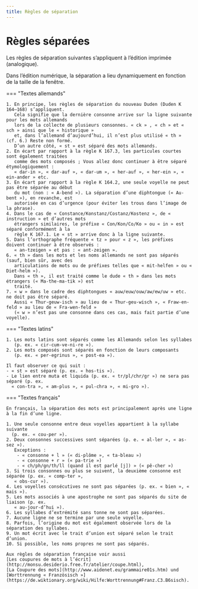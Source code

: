 ```yaml
---
title: Règles de séparation
---
```


# Règles séparées

Les règles de séparation suivantes s’appliquent à l’édition imprimée (analogique).

Dans l’édition numérique, la séparation a lieu dynamiquement en fonction de la
taille de la fenêtre.

=== "Textes allemands"
 
    1. En principe, les règles de séparation du nouveau Duden (Duden K 164–168) s’appliquent.
       Cela signifie que la dernière consonne arrive sur la ligne suivante pour les mots allemands
       lors de la collecte de plusieurs consonnes. « ck » , « ch » et « sch » ainsi que le « historique »
       et, dans l’allemand d’aujourd’hui, il n’est plus utilisé « th » (cf. 6.) Reste non formé.
       D’un autre côté, « st » est séparé des mots allemands.
    2. En écart par rapport à la règle K 167.3, les particules courtes sont également traitées
       comme des mots composés ; Vous allez donc continuer à être séparé étymologiquement :
       « dar-in », « dar-auf », « dar-um », « her-auf », « her-ein », « ein-ander » etc.
    3. En écart par rapport à la règle K 164.2, une seule voyelle ne peut pas être séparée au début
       du mot (non : « A-bend »). La séparation d’une diphtongue (« Au-bent »), en revanche, est
       autorisée en cas d’urgence (pour éviter les trous dans l’image de la phrase).
    4. Dans le cas de « Constance/Konstanz/Costanz/Kostenz », de « instruction » et d’autres mots
       étrangers similaires, le préfixe « Con/Kon/Co/Ko » ou « in » est séparé conformément à la
       règle K 167.1. Le « st » arrive donc à la ligne suivante.
    5. Dans l’orthographe fréquente « tz » pour « z », les préfixes doivent continuer à être observés :
       « an-tzeigen » et pas : « ant-zeigen ».
    6. « th » dans les mots et les noms allemands ne sont pas séparés (sauf, bien sûr, avec des
       articulations de mots ou de préfixes telles que « mit-helfen » ou « Diet-helm »).
       Dans « th », il est traité comme le dude « th » dans les mots étrangers (« Ma-the-ma-tik ») est
       traité.
    7. « w » dans le cadre des diphtongues « auw/euw/ouw/aw/ew/uw » etc. ne doit pas être séparé.
       Aussi « Thur-geuw-isch » au lieu de « Thur-geu-wisch », « Fraw-en-feld » au lieu de « Fra-wen-feld »
       (« w » n’est pas une consonne dans ces cas, mais fait partie d’une voyelle).

=== "Textes latins"

    1. Les mots latins sont séparés comme les Allemands selon les syllabes
       (p. ex. « cir-cum-ve-ni-re »).
    2. Les mots composés sont séparés en fonction de leurs composants
       (p. ex. « per-egrinus », « post-ea »).

    Il faut observer ce qui suit :  
    - « st » est séparé (p. ex. « hos-tis »).  
    - Le lien entre muta et liquida (p. ex. « tr/pl/chr/gr ») ne sera pas séparé (p. ex.
      « con-tra », « am-plus », « pul-chra », « mi-gro »).

=== "Textes français" 

    En français, la séparation des mots est principalement après une ligne à la fin d’une ligne.

    1. Une seule consonne entre deux voyelles appartient à la syllabe suivante
      (p. ex. « cou-per »).
    2. Deux consonnes successives sont séparées (p. e. « al-ler », « as-sez »).  
       Exceptions :  
        - « consonne + l » (« di-plôme », « ta-bleau »)  
        - « consonne + r » (« pa-trie »)  
        - « ch/ph/gn/th/ll (quand il est parlé [j]) » (« pê-cher »)  
    3. Si trois consonnes ou plus se suivent, la deuxième consonne est séparée (p. ex. « comp-ter »,
       « obs-cur »).
    4. Les voyelles consécutives ne sont pas séparées (p. ex. « bien », « mais »).
    5. Les mots associés à une apostrophe ne sont pas séparés du site de liaison (p. ex.
       « au-jour-d’hui »).
    6. Les syllabes d’extrémité sans tonne ne sont pas séparées.
    7. Aucune ligne ne se termine par une seule voyelle.
    8. Parfois, l’origine du mot est également observée lors de la séparation des syllabes.
    9. Un mot écrit avec le trait d’union est séparé selon le trait d’union.
    10. Si possible, les noms propres ne sont pas séparés.
   
    Aux règles de séparation française voir aussi
    [Les coupures de mots à l’écrit](http://monsu.desiderio.free.fr/atelier/coupe.html),
    [La Coupure des mots](http://www.aidenet.eu/grammaire01s.htm) und
    [Worttrennung « Französisch »](https://de.wiktionary.org/wiki/Hilfe:Worttrennung#Franz.C3.B6sisch).

